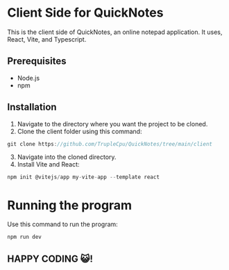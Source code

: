 # Client Side for QuickNotes

This is the client side of QuickNotes, an online notepad application. It uses, React, Vite, and Typescript.

## Prerequisites
- Node.js
- npm

## Installation
1. Navigate to the directory where you want the project to be cloned.
2. Clone the client folder using this command:

```js
git clone https://github.com/TrupleCpu/QuickNotes/tree/main/client
```

3. Navigate into the cloned directory.
4. Install Vite and React:

```js
npm init @vitejs/app my-vite-app --template react
```
# Running the program

Use this command to run the program:

```js
npm run dev
```

## HAPPY CODING 😺!
